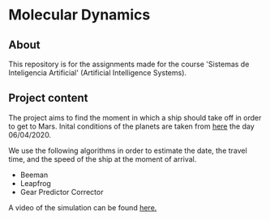 # Molecular Dynamics

## About
This repository is for the assignments made for the course 'Sistemas de Inteligencia Artificial' (Artificial Intelligence Systems).

## Project content

The project aims to find the moment in which a ship should take off in order to get to Mars. Inital conditions of the planets are taken from [here](https://ssd.jpl.nasa.gov/horizons/app.html#top) the day 06/04/2020.

We use the following algorithms in order to estimate the date, the travel time, and the speed of the ship at the moment of arrival.

* Beeman
* Leapfrog
* Gear Predictor Corrector

A video of the simulation can be found [here.](https://studio.youtube.com/video/OC9NTvwhi-A/edit)
